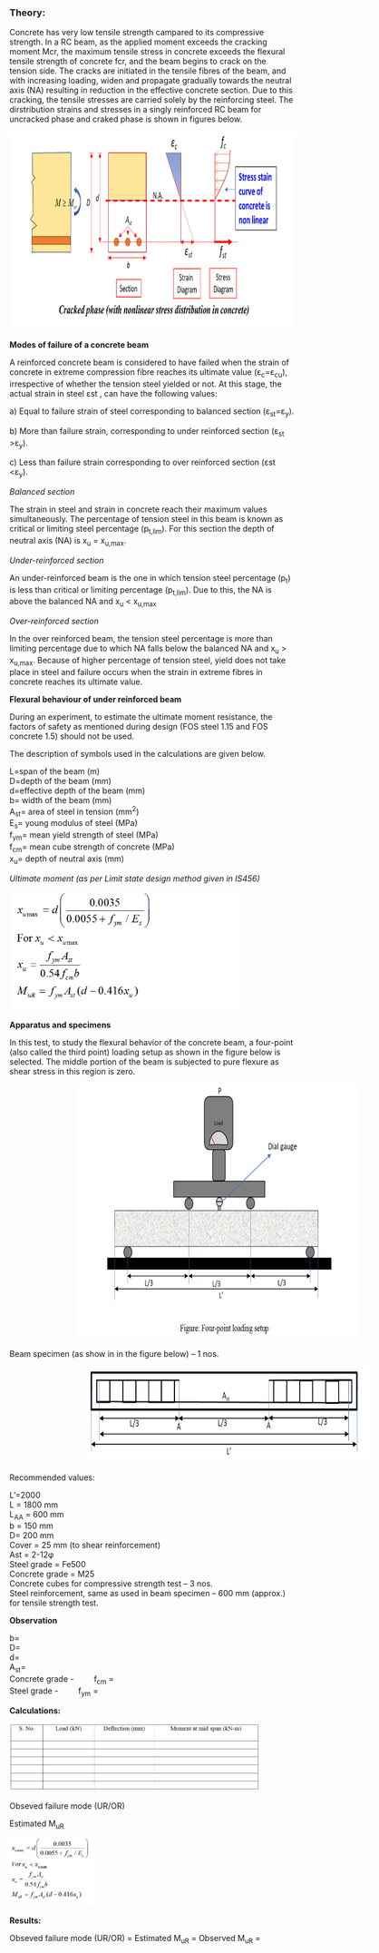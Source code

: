 ### Theory:

Concrete has very low tensile strength campared to its compressive strength. In a RC beam, as the applied moment exceeds the cracking moment Mcr, the maximum tensile stress in concrete exceeds the flexural tensile strength of concrete fcr, and the beam begins to crack on the tension side. The cracks are initiated in the tensile fibres of the beam, and with increasing loading, widen and propagate gradually towards the neutral axis (NA) resulting in reduction in the effective concrete section. Due to this cracking, the tensile stresses are carried  solely by the reinforcing steel. The dirstribution strains and stresses in a singly reinforced RC beam for uncracked phase and craked phase is shown in figures below.


<img src="images/t1.png" style="height: 350px;">

<strong>Modes of failure of a concrete beam</strong>

A reinforced concrete beam is considered to have failed when the strain of concrete in extreme compression fibre reaches its ultimate value (ε<sub>c</sub>=ε<sub>cu</sub>), irrespective of whether the tension steel yielded or not. At this stage, the actual strain in steel εst , can have the following values:

a) Equal to failure strain of steel corresponding to balanced section (ε<sub>st</sub>=ε<sub>y</sub>).

b) More than failure strain, corresponding to under reinforced section (ε<sub>st</sub> >ε<sub>y</sub>).

c) Less than failure strain corresponding to over reinforced section (ε</sub>st <ε<sub>y</sub>).

<i>Balanced section</i>

The strain in steel and strain in concrete reach their maximum values simultaneously. The percentage of tension steel in this beam is known as critical or limiting steel percentage (p<sub>t,lim</sub>). For this section the depth of neutral axis (NA) is x<sub>u</sub> = x<sub>u,max</sub>.

<i>Under-reinforced section</i>

An under-reinforced beam is the one in which tension steel percentage (p<sub>t</sub>) is less than critical or limiting percentage (p<sub>t,lim</sub>). Due to this, the NA is above the balanced NA and x<sub>u</sub> < x<sub>u,max</sub>

<i>Over-reinforced section</i>

In the over reinforced beam, the tension steel percentage is more than limiting percentage due to which NA falls below the balanced NA and x<sub>u</sub> > x<sub>u,max</sub>. Because of higher percentage of tension steel, yield does not take place in steel and failure occurs when the strain in extreme fibres in concrete reaches its ultimate value.

<strong>Flexural behaviour of under reinforced beam</strong>

During an experiment, to estimate the ultimate moment resistance, the factors of safety as mentioned during design (FOS steel 1.15 and FOS concrete 1.5) should not be used.

The description of symbols used in the calculations are given below.

L=span of the beam (m)<br>
D=depth of the beam (mm)<br>
d=effective depth of the beam (mm)<br>
b= width of the beam (mm)<br>
A<sub>st</sub>= area of steel in tension (mm<sup>2</sup>)<br>
E<sub>s</sub>= young modulus of steel (MPa)<br>
f<sub>ym</sub>= mean yield strength of steel (MPa)<br>
f<sub>cm</sub>= mean cube strength of concrete (MPa)<br>
x<sub>u</sub>= depth of neutral axis (mm)

<i>Ultimate moment (as per Limit state design method given in IS456)</i>

<img src="images/t2.png" style="height: 210px;">

<strong>Apparatus and specimens</strong>

In this test, to study the flexural behavior of the concrete beam, a four-point (also called the third point) loading setup as shown in the figure below is selected. The middle portion of the beam is subjected to pure flexure as shear stress in this region is zero.

<img src="images/t3.png" style=" height: 450px; padding-left: 115px;">

Beam specimen (as show in in the figure below) – 1 nos.

<img src="images/t4.png" style=" height: 170px; padding-left: 135px;">


Recommended values:

L’=2000<br>
L = 1800 mm<br>
L<sub>AA</sub> = 600 mm<br>
b = 150 mm<br>
D= 200 mm<br>
Cover = 25 mm (to shear reinforcement)<br>
Ast = 2-12φ<br>
Steel grade = Fe500<br>
Concrete grade = M25<br>
Concrete cubes for compressive strength test – 3 nos.<br>
Steel reinforcement, same as used in beam specimen – 600 mm (approx.) for tensile strength test.

<strong>Observation</strong>

b=<br>
D=<br>
d=<br>
A<sub>st</sub>=<br>
Concrete grade - &nbsp;&nbsp;&nbsp;&nbsp;&nbsp;&nbsp;&nbsp; f<sub>cm</sub> =<br>
Steel grade -		&nbsp;&nbsp;&nbsp;&nbsp;&nbsp;&nbsp;&nbsp;	f<sub>ym</sub> =

<strong>Calculations:</strong>

<img src="images/t5.png" style="height: 120px;">

Obseved failure mode (UR/OR)

Estimated M<sub>uR</sub> 

<img src="images/t6.png" style="height: 120px;">

<strong>Results:</strong>

Obseved failure mode (UR/OR) = 
Estimated M<sub>uR</sub>  =
Observed M<sub>uR</sub>  =
